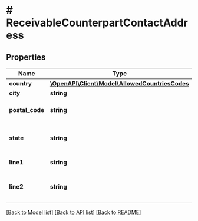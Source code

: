 # # ReceivableCounterpartContactAddress

## Properties

Name | Type | Description | Notes
------------ | ------------- | ------------- | -------------
**country** | [**\OpenAPI\Client\Model\AllowedCountriesCodes**](AllowedCountriesCodes.md) |  |
**city** | **string** | City name. |
**postal_code** | **string** | ZIP or postal code. |
**state** | **string** | State, region, province, or county. | [optional]
**line1** | **string** | Street address. |
**line2** | **string** | Additional address information (if any). | [optional]

[[Back to Model list]](../../README.md#models) [[Back to API list]](../../README.md#endpoints) [[Back to README]](../../README.md)
